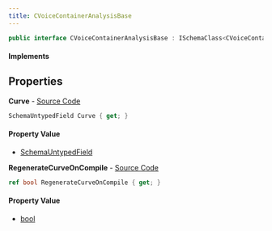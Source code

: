 ```yaml
---
title: CVoiceContainerAnalysisBase
---
```


```csharp
public interface CVoiceContainerAnalysisBase : ISchemaClass<CVoiceContainerAnalysisBase>, ISchemaField, ISchemaClass, INativeHandle
```

#### Implements

## Properties

**Curve** - [Source Code](https://github.com/swiftly-solution/swiftlys2/blob/master/managed/src/SwiftlyS2.Generated/Schemas/Interfaces/CVoiceContainerAnalysisBase.cs#L19)

```csharp
SchemaUntypedField Curve { get; }
```

#### Property Value

- [SchemaUntypedField](/docs/api/shared/schemas/schemauntypedfield)

**RegenerateCurveOnCompile** - [Source Code](https://github.com/swiftly-solution/swiftlys2/blob/master/managed/src/SwiftlyS2.Generated/Schemas/Interfaces/CVoiceContainerAnalysisBase.cs#L16)

```csharp
ref bool RegenerateCurveOnCompile { get; }
```

#### Property Value

- [bool](https://learn.microsoft.com/dotnet/api/system.boolean)

